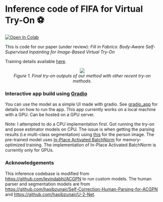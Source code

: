 # Inference code of FIFA for Virtual Try-On ⚽

[colab-badge]: <https://colab.research.google.com/assets/colab-badge.svg>
[![Open In Colab][colab-badge]](https://colab.research.google.com/github/hasibzunair/vton-demo/blob/main/demo.ipynb)

This is code for our paper (under review):
*Fill in Fabrics: Body-Aware Self-Supervised Inpainting for Image-Based Virtual Try-On*

Training details available [here](https://github.com/dktunited/fifa_train).

<p align="center">
    <a href="#"><img src="./media/vis.png"></a> <br/>
    <em>
    Figure 1. Final try-on outputs of our method with other recent try-on methods.
    </em>
</p>

### Interactive app build using [Gradio](https://gradio.app/)
You can use the model as a simple UI made with gradio. See [gradio_app](https://github.com/dktunited/fifa_demo/tree/master/gradio_app) for details on how to run the app. This app currently works on a local machine with a GPU. Can be hosted on a GPU server.

Note: I attempted to do a CPU implementation first. Got running the try-on and pose estimator models on CPU. The issue is when getting the parsing results (i.e multi-class segmentation) using [this](https://github.com/hasibzunair/Self-Correction-Human-Parsing-for-ACGPN.git) for the person image. The pre-trained model uses [In-Place Activated BatchNorm](https://github.com/mapillary/inplace_abn) for memory-optimized training. The implementation of In-Place Activated BatchNorm is currently only for GPUs. 

### Acknowledgements
This inference codebase is modified from https://github.com/levindabhi/ACGPN to run custom models. The human parser and segmentation models are from https://github.com/hasibzunair/Self-Correction-Human-Parsing-for-ACGPN and https://github.com/hasibzunair/U-2-Net.

